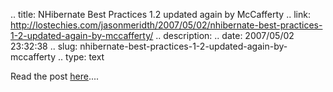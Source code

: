 .. title: NHibernate Best Practices 1.2 updated again by McCafferty
.. link: http://lostechies.com/jasonmeridth/2007/05/02/nhibernate-best-practices-1-2-updated-again-by-mccafferty/
.. description: 
.. date: 2007/05/02 23:32:38
.. slug: nhibernate-best-practices-1-2-updated-again-by-mccafferty
.. type: text


Read the post [here](http://devlicio.us/blogs/billy_mccafferty/archive/2007/05/02/nhibernate-best-practices-article-updated.aspx)....